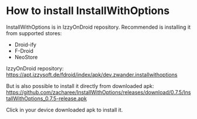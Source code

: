 How to install InstallWithOptions
=================================

InstallWithOptions is in IzzyOnDroid repository. Recommended is installing it from supported stores:
- Droid-ify
- F-Droid
- NeoStore
    
IzzyOnDroid repository:
<https://apt.izzysoft.de/fdroid/index/apk/dev.zwander.installwithoptions>

But is also possible to install it directly from downloaded apk:
<https://github.com/zacharee/InstallWithOptions/releases/download/0.7.5/InstallWithOptions_0.7.5-release.apk>

Click in your device downloaded apk to install it.



